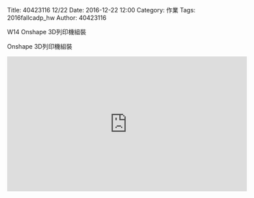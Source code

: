 Title: 40423116 12/22
Date: 2016-12-22 12:00
Category: 作業
Tags: 2016fallcadp_hw
Author: 40423116

W14 Onshape 3D列印機組裝

<!-- PELICAN_END_SUMMARY -->


<p>Onshape 3D列印機組裝</p>

<iframe width="560" height="315" src="https://www.youtube.com/embed/NvfGaW3GUUA" frameborder="0" allowfullscreen></iframe>